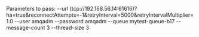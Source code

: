 Parameters to pass: --url (tcp://192.168.56.14:61616)?ha=true&reconnectAttempts=-1&retryInterval=5000&retryIntervalMultiplier=1.0 --user amqadm --password amqadm --queue mytest-queue-b17 --message-count 3 --thread-size 3
